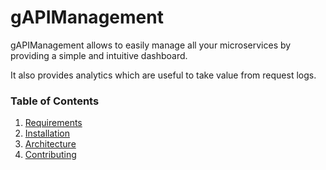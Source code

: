 # gAPIManagement

gAPIManagement allows to easily manage all your microservices by providing a simple and intuitive dashboard.

It also provides analytics which are useful to take value from request logs.


### Table of Contents

1. [Requirements](requirements)
1. [Installation](installation)
1. [Architecture](architecture)
1. [Contributing](contributing)



